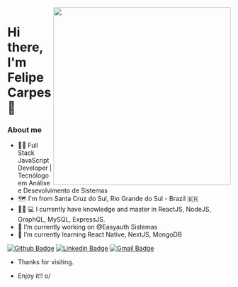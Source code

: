  <img align="right" width="400" border-radius={50%} height="400" src="https://i.pinimg.com/564x/2a/d5/58/2ad558557717da44df3977299f4af90a.jpg">

# Hi there, I'm Felipe Carpes 👋

### About me 

- 👨‍💻 Full Stack JavaScript Developer | Tecnólogo em Análise e Desevolvimento de Sistemas
- 🗺 I'm from Santa Cruz do Sul, Rio Grande do Sul - Brazil 🇧🇷
- 🧙‍♂ 💻 I currently have knowledge and master in ReactJS, NodeJS, GraphQL, MySQL, ExpressJS.
- 🔭 I’m currently working on @Easyauth Sistemas
- 🌱 I’m currently learning React Native, NextJS, MongoDB

[![Github Badge](https://img.shields.io/badge/-Github-000?style=flat-square&logo=Github&logoColor=white&link=https://github.com/felipecarpes)](https://github.com/felipecarpes)
[![Linkedin Badge](https://img.shields.io/badge/-LinkedIn-blue?style=flat-square&logo=Linkedin&logoColor=white&link=https://www.linkedin.com/in/felipe-carpes-b3aa9b186/)](https://www.linkedin.com/in/felipe-carpes-b3aa9b186/)
[![Gmail Badge](https://img.shields.io/badge/-Gmail-c14438?style=flat-square&logo=Gmail&logoColor=white&link=mailto:carpesz94@gmail.com)](mailto:carpesz94@gmail.com)

 - Thanks for visiting. 

- Enjoy it!! o/
